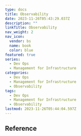 ```yaml
---
type: docs
title: Observability
date: 2023-11-26T05:43:29.037Z
description: ""
linkTitle: Observability
nav_weight: 2
nav_icon:
  vendor: bs
  name: book
  color: blue
featured: true
series:
  - Dev Ops
  - Management for Infrastructure
categories:
  - Dev Ops
  - Management for Infrastructure
  - Observability
tags:
  - Dev Ops
  - Management for Infrastructure
  - Observability
lastmod: 2023-11-26T05:44:04.597Z
---
```


## Reference
